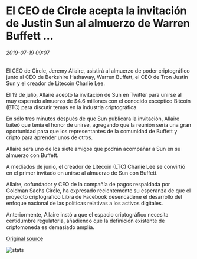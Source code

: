 # El CEO de Circle acepta la invitación de Justin Sun al almuerzo de Warren Buffett ...

###### 2019-07-19 09:07

El CEO de Circle, Jeremy Allaire, asistirá al almuerzo de poder criptográfico junto al CEO de Berkshire Hathaway, Warren Buffett, el CEO de Tron Justin Sun y el creador de Litecoin Charlie Lee.

El 19 de julio, Allaire aceptó la invitación de Sun en Twitter para unirse al muy esperado almuerzo de $4.6 millones con el conocido escéptico Bitcoin (BTC) para discutir temas en la industria criptográfica.

En sólo tres minutos después de que Sun publicara la invitación, Allaire tuiteó que tenía el honor de unirse, agregando que la reunión sería una gran oportunidad para que los representantes de la comunidad de Buffett y cripto para aprender unos de otros.

Allaire será uno de los siete amigos que podrán acompañar a Sun en su almuerzo con Buffett.

A mediados de junio, el creador de Litecoin (LTC) Charlie Lee se convirtió en el primer invitado en unirse al almuerzo de Sun con Buffett.

Allaire, cofundador y CEO de la compañía de pagos respaldada por Goldman Sachs Circle, ha expresado recientemente su esperanza de que el proyecto criptográfico Libra de Facebook desencadene el desarrollo del enfoque nacional de las políticas relativas a los activos digitales.

Anteriormente, Allaire instó a que el espacio criptográfico necesita certidumbre regulatoria, añadiendo que la definición existente de criptomoneda es demasiado amplia.

[Original source](https://cointelegraph.com/news/circle-ceo-accepts-justin-suns-invitation-to-warren-buffett-lunch)

![stats](https://c.statcounter.com/11760860/0/a89fa40b/1/ "stats")